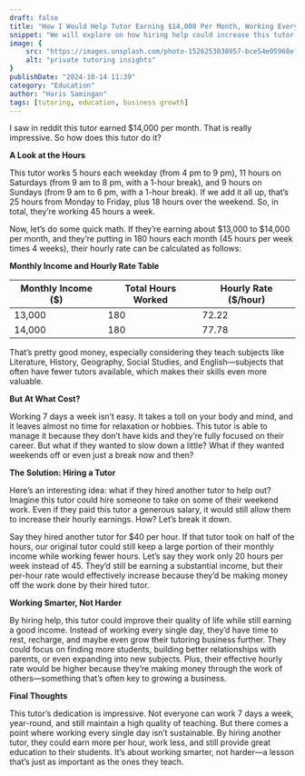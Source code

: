 ```yaml
---
draft: false
title: "How I Would Help Tutor Earning $14,000 Per Month, Working Everyday, to Earn More and Work Less"
snippet: "We will explore on how hiring help could increase this tutor hourly rate while reducing work hours."
image: {
    src: "https://images.unsplash.com/photo-1526253038957-bce54e05968e?&fit=crop&w=430&h=240",
    alt: "private tutoring insights"
}
publishDate: "2024-10-14 11:39"
category: "Education"
author: "Haris Samingan"
tags: [tutoring, education, business growth]
---
```


I saw in reddit this tutor earned $14,000 per month. That is really impressive. So how does this tutor do it?

**A Look at the Hours**

This tutor works 5 hours each weekday (from 4 pm to 9 pm), 11 hours on Saturdays (from 9 am to 8 pm, with a 1-hour break), and 9 hours on Sundays (from 9 am to 6 pm, with a 1-hour break). If we add it all up, that’s 25 hours from Monday to Friday, plus 18 hours over the weekend. So, in total, they’re working 45 hours a week.

Now, let’s do some quick math. If they’re earning about $13,000 to $14,000 per month, and they’re putting in 180 hours each month (45 hours per week times 4 weeks), their hourly rate can be calculated as follows:

**Monthly Income and Hourly Rate Table**

| Monthly Income (\$) | Total Hours Worked | Hourly Rate (\$/hour) |
|--------------------|--------------------|-----------------------|
| 13,000             | 180                | 72.22                 |
| 14,000             | 180                | 77.78                 |

That’s pretty good money, especially considering they teach subjects like Literature, History, Geography, Social Studies, and English—subjects that often have fewer tutors available, which makes their skills even more valuable.

**But At What Cost?**

Working 7 days a week isn’t easy. It takes a toll on your body and mind, and it leaves almost no time for relaxation or hobbies. This tutor is able to manage it because they don’t have kids and they’re fully focused on their career. But what if they wanted to slow down a little? What if they wanted weekends off or even just a break now and then?

**The Solution: Hiring a Tutor**

Here’s an interesting idea: what if they hired another tutor to help out? Imagine this tutor could hire someone to take on some of their weekend work. Even if they paid this tutor a generous salary, it would still allow them to increase their hourly earnings. How? Let’s break it down.

Say they hired another tutor for $40 per hour. If that tutor took on half of the hours, our original tutor could still keep a large portion of their monthly income while working fewer hours. Let’s say they work only 20 hours per week instead of 45. They’d still be earning a substantial income, but their per-hour rate would effectively increase because they’d be making money off the work done by their hired tutor.

**Working Smarter, Not Harder**

By hiring help, this tutor could improve their quality of life while still earning a good income. Instead of working every single day, they’d have time to rest, recharge, and maybe even grow their tutoring business further. They could focus on finding more students, building better relationships with parents, or even expanding into new subjects. Plus, their effective hourly rate would be higher because they’re making money through the work of others—something that’s often key to growing a business.

**Final Thoughts**

This tutor’s dedication is impressive. Not everyone can work 7 days a week, year-round, and still maintain a high quality of teaching. But there comes a point where working every single day isn’t sustainable. By hiring another tutor, they could earn more per hour, work less, and still provide great education to their students. It’s about working smarter, not harder—a lesson that’s just as important as the ones they teach.